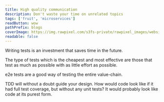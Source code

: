 ```yaml
---
title: High quality communication
description: Don't waste your time on unrelated topics
tags: ['fruit', 'microservices']
readButton: wow
pathPrefix: blogs
coverImage: https://img.rawpixel.com/s3fs-private/rawpixel_images/website_content/pd48batch9-10-nap_1.jpg?w=1000&dpr=1&fit=default&crop=default&q=65&vib=3&con=3&usm=15&bg=F4F4F3&ixlib=js-2.2.1&s=2c65ba4fca60aae1f04eead317aeb992
readable: false
---
```


Writing tests is an investment that saves time in the future.

The type of tests which is the cheapest and most effective are those that test as much as possible with as little effort as possible.

e2e tests are a good way of testing the entire value-chain.

TDD will without a doubt guide your design.
How would code look like if it had full test coverage, but without any unit tests? It would probably look like code at its purest form.